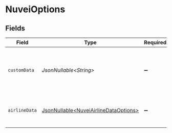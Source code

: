 # NuveiOptions


## Fields

| Field                                                                                        | Type                                                                                         | Required                                                                                     | Description                                                                                  | Example                                                                                      |
| -------------------------------------------------------------------------------------------- | -------------------------------------------------------------------------------------------- | -------------------------------------------------------------------------------------------- | -------------------------------------------------------------------------------------------- | -------------------------------------------------------------------------------------------- |
| `customData`                                                                                 | *JsonNullable\<String>*                                                                      | :heavy_minus_sign:                                                                           | General data about the customer provided by the merchant.                                    | user=123,trusted=false                                                                       |
| `airlineData`                                                                                | [JsonNullable\<NuveiAirlineDataOptions>](../../models/components/NuveiAirlineDataOptions.md) | :heavy_minus_sign:                                                                           | Provides additional airline data for Nuvei payments.                                         |                                                                                              |
